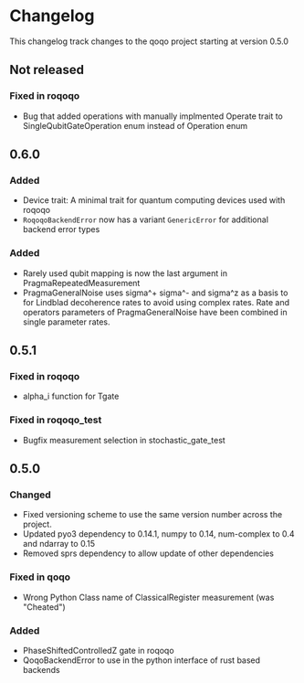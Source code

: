 # Changelog

This changelog track changes to the qoqo project starting at version 0.5.0

## Not released

### Fixed in roqoqo

* Bug that added operations with manually implmented Operate trait to SingleQubitGateOperation enum instead of Operation enum

## 0.6.0

### Added

* Device trait: A minimal trait for quantum computing devices used with roqoqo
* `RoqoqoBackendError` now has a variant `GenericError` for additional backend error types
### Added

* Rarely used qubit mapping is now the last argument in PragmaRepeatedMeasurement
* PragmaGeneralNoise uses sigma^+ sigma^- and sigma^z as a basis to for Lindblad decoherence rates to avoid using complex rates. Rate and operators parameters of PragmaGeneralNoise have been combined in single parameter rates.

## 0.5.1

### Fixed in roqoqo

* alpha_i function for Tgate

### Fixed in roqoqo_test

* Bugfix measurement selection in stochastic_gate_test

## 0.5.0

### Changed

* Fixed versioning scheme to use the same version number across the project.
* Updated pyo3 dependency to 0.14.1, numpy to 0.14, num-complex to 0.4 and ndarray to 0.15
* Removed sprs dependency to allow update of other dependencies

### Fixed in qoqo

* Wrong Python Class name of ClassicalRegister measurement (was "Cheated")

### Added

* PhaseShiftedControlledZ gate in roqoqo
* QoqoBackendError to use in the python interface of rust based backends
